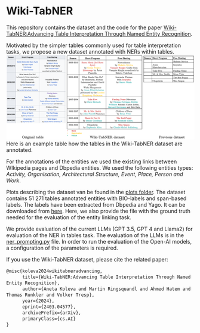 # Wiki-TabNER

This repository contains the dataset and the code for the paper [Wiki-TabNER:Advancing Table Interpretation Through Named
Entity Recognition](https://arxiv.org/abs/2403.04577).

Motivated by the simpler tables commonly used for table interpretation tasks, we propose a new dataset annotated with NERs within tables. 
![example table](./notebooks/plots/motivation.png) 
Here is an example table how the tables in the Wiki-TabNER dataset are annotated. 

For the annotations of the entities we used the existing links between WIkipedia pages and Dbpedia entities.
We used the following entities types: 
<em> Activity, Organisation, Architectural Structure, Event, Place, Person and Work</em>. 


Plots describing the dataset van be found in the [plots folder](./notebooks/plots).
The dataset contains 51 271 tables annotated entities with BIO-labels and span-based labels. 
The labels have been extracted from Dbpedia and Yago. It can be downloaded from [here](https://zenodo.org/records/10794526).
Here, we also provide the file with the ground truth needed for the evaluation of the entity linking task.

We provide evaluation of the current LLMs (GPT 3.5, GPT 4 and Llama2) for evaluation of the NER in tables task.
The evaluation of the LLMs is in the [ner_prompting.py](ner_prompting.py) file. In order to run the evaluation of the Open-AI models, 
a configuration of the parameters is required. 

If you use the Wiki-TabNER dataset, please cite the related paper:
```
@misc{koleva2024wikitabneradvancing,
      title={Wiki-TabNER:Advancing Table Interpretation Through Named Entity Recognition}, 
      author={Aneta Koleva and Martin Ringsquandl and Ahmed Hatem and Thomas Runkler and Volker Tresp},
      year={2024},
      eprint={2403.04577},
      archivePrefix={arXiv},
      primaryClass={cs.AI}
}
```
